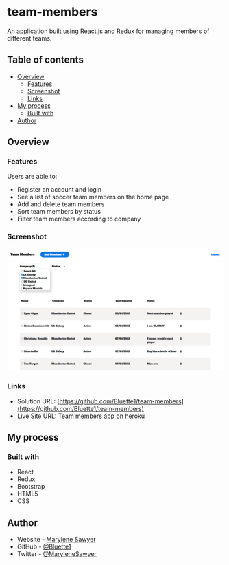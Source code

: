 # team-members

An application built using React.js and Redux for managing members of different teams.

## Table of contents

- [Overview](#overview)
  - [Features](#features)
  - [Screenshot](#screenshot)
  - [Links](#links)
- [My process](#my-process)
  - [Built with](#built-with)
- [Author](#author)

## Overview

### Features

Users are able to:

- Register an account and login
- See a list of soccer team members on the home page
- Add and delete team members
- Sort team members by status
- Filter team members according to company

### Screenshot

![](./public/images/screenshot.png)

### Links

- Solution URL: [https://github.com/Bluette1/team-members](https://github.com/Bluette1/team-members)
- Live Site URL: [Team members app on heroku](https://team-members-app.herokuapp.com/login)

## My process

### Built with

- React
- Redux
- Bootstrap
- HTML5
- CSS 

## Author

- Website - [Marylene Sawyer](http://www.marylene.tech/)
- GitHub - [@Bluette1](https://github.com/Bluette1)
- Twitter - [@MaryleneSawyer](https://twitter.com/MaryleneSawyer)

